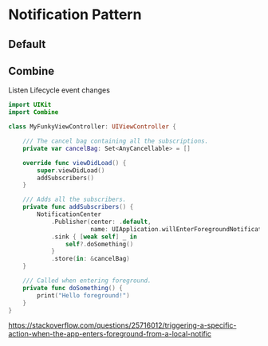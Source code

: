 # Notification  Pattern


## Default


## Combine

Listen Lifecycle event changes

```swift
import UIKit
import Combine

class MyFunkyViewController: UIViewController {

    /// The cancel bag containing all the subscriptions.
    private var cancelBag: Set<AnyCancellable> = []

    override func viewDidLoad() {
        super.viewDidLoad()
        addSubscribers()
    }

    /// Adds all the subscribers.
    private func addSubscribers() {
        NotificationCenter
            .Publisher(center: .default,
                       name: UIApplication.willEnterForegroundNotification)
            .sink { [weak self] _ in
                self?.doSomething()
            }
            .store(in: &cancelBag)
    }

    /// Called when entering foreground.
    private func doSomething() {
        print("Hello foreground!")
    }
}
```
https://stackoverflow.com/questions/25716012/triggering-a-specific-action-when-the-app-enters-foreground-from-a-local-notific